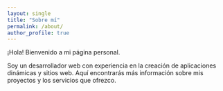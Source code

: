 ```yaml
---
layout: single
title: "Sobre mí"
permalink: /about/
author_profile: true
---
```


¡Hola! Bienvenido a mi página personal.

Soy un desarrollador web con experiencia en la creación de aplicaciones dinámicas y sitios web. Aquí encontrarás más información sobre mis proyectos y los servicios que ofrezco.
